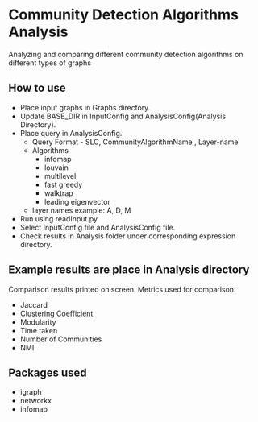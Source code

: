 # Community Detection Algorithms Analysis
Analyzing and comparing different community detection algorithms on different types of graphs

## How to use
* Place input graphs in Graphs directory.
* Update BASE_DIR in InputConfig and AnalysisConfig(Analysis Directory).
* Place query in AnalysisConfig. 
	* Query Format - SLC, CommunityAlgorithmName , Layer-name
	* Algorithms
		* infomap
		* louvain
		* multilevel
		* fast greedy
		* walktrap
		* leading eigenvector
	* layer names example: A, D, M
* Run using readInput.py
* Select InputConfig file and AnalysisConfig file. 
* Check results in Analysis folder under corresponding expression directory.

## Example results are place in Analysis directory

Comparison results printed on screen. Metrics used for comparison:
* Jaccard 
* Clustering Coefficient
* Modularity
* Time taken
* Number of Communities
* NMI

## Packages used
* igraph
* networkx
* infomap
